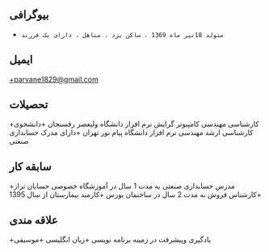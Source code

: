 ###
بیوگرافی
---
+     متولد 18تیر ماه 1369 ، ساکن یزد ، متاهل ، دارای یک فرزند 

###
ایمیل
---
+parvane1829@gmail.com

###
تحصیلات
---
+کارشناسی مهندسی کامپیوتر گرایش نرم افزار دانشگاه ولیعصر رفسنجان
+دانشجوی کارشناسی ارشد مهندسی نرم افزار دانشگاه پیام نور تهران
+دارای مدرک حسابداری صنعتی 

###
سابقه کار
---
+مدرس حسابداری صنعتی به مدت 1 سال در آموزشگاه خصوصی حسابان تراز
+کارشناس فروش به مدت 2 سال در ساختمان بورس
+کارمند بیمارستان از سال 1395

###
علاقه مندی
---
+یادگیری وپیشرفت در زمینه برنامه نویسی
+زبان انگلیسی
+موسیقی
